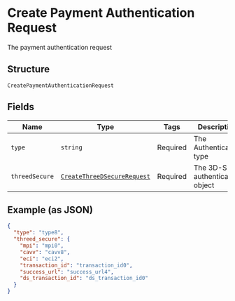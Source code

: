
# Create Payment Authentication Request

The payment authentication request

## Structure

`CreatePaymentAuthenticationRequest`

## Fields

| Name | Type | Tags | Description | Getter | Setter |
|  --- | --- | --- | --- | --- | --- |
| `type` | `string` | Required | The Authentication type | getType(): string | setType(string type): void |
| `threedSecure` | [`CreateThreeDSecureRequest`](../../doc/models/create-three-d-secure-request.md) | Required | The 3D-S authentication object | getThreedSecure(): CreateThreeDSecureRequest | setThreedSecure(CreateThreeDSecureRequest threedSecure): void |

## Example (as JSON)

```json
{
  "type": "type8",
  "threed_secure": {
    "mpi": "mpi0",
    "cavv": "cavv8",
    "eci": "eci2",
    "transaction_id": "transaction_id0",
    "success_url": "success_url4",
    "ds_transaction_id": "ds_transaction_id0"
  }
}
```

